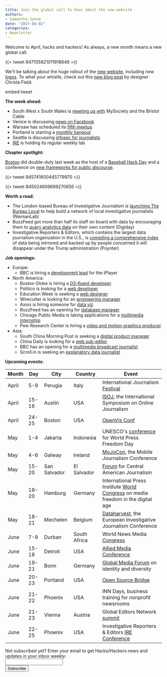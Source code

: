 ```yaml
---
title: Join the global call to hear about the new website
authors:
- Samantha Sunne
date: "2017-04-02"
categories:
- Newsletter
---
```


Welcome to April, hacks and hackers! As always, a new month means a new global call:
<!-- The page for global calls is currently missing from the resources tab. So we'll just have to route people to the etherpad.-->

{{< tweet 847105821011918848 >}}

We'll be talking about the huge rollout of the [new website](hackshackers.com), including new [logos](/resources/logos). To whet your whistle, check out this [new blog post](link) by designer Christa Field:

embed tweet

**The week ahead:**

* South West x South Wales is [meeting up with](https://www.meetup.com/Hacks-Hackers-South-Wales-x-South-West/events/238410109/) MySociety and the Bristol Cable
* Venice is discussing [news on Facebook](https://www.meetup.com/Hacks-Hackers-Venezia/events/238712415/)
* Warsaw has scheduled its [fifth meetup](https://www.meetup.com/Hacks-Hackers-Warsaw/events/238435164/)
* Portland is starting a [monthly hangout](https://www.meetup.com/HacksHackersPDX/events/238699915/)
* Seattle is discussing [infosec for journalists](https://www.meetup.com/Hacks-Hackers-Seattle/events/237943153/)
* [IRE](https://www.meetup.com/hackshackersIRE/) is holding its regular weekly lab

**Chapter spotlight:**

[Boston](https://www.meetup.com/hackshackersboston/) did double-duty last week as the host of a [Baseball Hack Day](https://www.meetup.com/hackshackersboston/events/238464991/) and a conference on [new frameworks for public discourse](https://www.meetup.com/hackshackersboston/events/238211056/).

{{< tweet 845741600445779970 >}}

{{< tweet 845024609699270656 >}}

**Worth a read:**

* The London-based Bureau of Investigative Journalism is [launching The Bureau Local](http://www.niemanlab.org/2017/03/the-bureau-local-is-stepping-in-to-help-u-k-local-news-outlets-that-want-to-do-investigative-reporting/) to help build a network of local investigative journalists (NiemanLab)
* BuzzFeed got more than half its staff on board with data by encouraging them to [query analytics data](http://digiday.com/media/buzzfeed-gets-employees-data-focused/) on their own content (Digiday)
* Investigative Reporters & Editors, which contains the largest data journalism organization in the U.S., is [compiling a comprehensive index](http://www.poynter.org/2017/how-investigative-reporters-and-editors-is-fighting-to-save-data-under-the-trump-administration/453560/) of data being mirrored and backed up by people concerned it will disappear under the Trump administration (Poynter)

**Job openings:**

* Europe:
	* BBC is hiring a [development lead](https://careershub.bbc.co.uk/members/modules/job/detail.php?record=19917) for the iPlayer
* North America:
	* Boston Globe is hiring a [D3-fluent developer](http://apps.bostonglobe.com/job-listing/)
	* Politico is looking for a [web developer](http://careerservices.nyujournalism.org/job/2017-03-23/web-producer-5/)
	* Education Week is seeking a [web designer](http://snd.org/jobs/view/web-designer-full-time-bethesda-md/)
	* Wirecutter is looking for an [engineering manager](https://weworkremotely.com/jobs/4479-engineering-manager-wirecutter)
	* Axios is hiring someone for [data viz](https://boards.greenhouse.io/axios/jobs/517774#.WNP2_xLytTY)
	* BuzzFeed has an opening for [database manager](https://www.buzzfeed.com/about/jobs?gh_jid=558733)
	* Chicago Public Media is taking applications for a [multimedia internship](https://chk.tbe.taleo.net/chk01/ats/careers/v2/viewRequisition?org=WBEZ&cws=38&rid=240)
	* Pew Research Center is hiring a [video and motion graphics producer](http://pewrsr.ch/video-producer)
* Asia:
	* South China Morning Post is seeking a [digital product manager](http://www.cpjobs.com/hk/job/digital-product-manager-ref-cojy-ams-dpm-1707323)
	* China Daily is looking for a [web sub-editor](http://hk.jobsdb.com/hk/en/job/web-sub-editor-100003005164120?sr=1)
	* BBC has an opening for a [multimedia broadcast journalist](http://careerssearch.bbc.co.uk/jobs/job/Multimedia-Broadcast-Journalist-BBC-Chinese-Service/20411)
	* Scroll.in is seeking an [explanatory data journalist](https://hackpack.press/feed/snap/2776)

**Upcoming events:**

| Month | Day | City | Country | Event |
| ----- | --- | ---- | ------- | ----- |
April | 5-9 | Perugia | Italy | International Journalism [Festival](http://www.journalismfestival.com/)
April | 15-16 | Austin | USA | [ISOJ](https://online.journalism.utexas.edu/), the International Symposium on Online Journalism
April | 24-25 | Boston | USA | [OpenVis Conf](https://openvisconf.com/)
May | 1-4 | Jakarta | Indonesia | UNESCO's [conference](http://en.unesco.org/wpfd) for World Press Freedom Day
May | 4-6 | Galway | Ireland | [MoJoCon](https://mojocon.rte.ie/), the Mobile Journalism Conference
May | 15-20 | San Salvador | El Salvador | [Forum](http://forocap.elfaro.net/es/2016) for Central American Journalism
May | 18-20 | Hamburg | Germany | International Press Institute [World Congress](https://ipiwoco2017.sched.com/list/descriptions/) on media freedom in the digital age
May | 18-21 | Mechelen | Belgium | [Dataharvest](http://journalismfund.eu/event/eijc-dataharvest-2017-mechelen), the European Investigative Journalism Conference
June | 7-9 | Durban | South Africa | World News Media [Congress](https://events.wan-ifra.org/events/world-news-media-congress-2017)
June | 15-18 | Detroit | USA | [Allied Media Conference](https://www.alliedmedia.org/amc)
June | 19-21 | Bonn | Germany | [Global Media Forum](http://www.dw.com/en/global-media-forum/global-media-forum/s-101219) on identity and diversity
June | 20-23 | Portland | USA | [Open Source Bridge](http://opensourcebridge.org/)
June | 21-22 | Phoenix | USA | INN Days, business training for nonprofit newsrooms
June | 21-23 | Vienna | Austria | Global Editors Network [summit](https://events.bizzabo.com/201051/page/1009031/gen-summit-2017)
June | 22-25 | Phoenix | USA | Investigative Reporters & Editors [IRE Conference](http://www.ire.org/conferences/ire2017/)

<div id="mc_embed_signup"><form id="mc-embedded-subscribe-form" class="validate" action="//hackshackers.us1.list-manage.com/subscribe/post?u=c56f2e53d5ed6ef87f8aaa75c&amp;id=fb2bc6f10b" method="post" name="mc-embedded-subscribe-form" novalidate="" target="_blank">
<div id="mc_embed_signup_scroll">
<div class="mc-field-group"><label for="mce-EMAIL">Not subscribed yet? Enter your email to get Hacks/Hackers news and updates in your inbox weekly:  </label></div>
<div class="mc-field-group"><input id="mce-EMAIL" class="required email" name="EMAIL" type="email" value="" /></div>
<!-- real people should not fill this in and expect good things - do not remove this or risk form bot signups-->
<div style="position: absolute; left: -5000px;"><input tabindex="-1" name="b_c56f2e53d5ed6ef87f8aaa75c_fb2bc6f10b" type="text" value="" /></div>
<div class="clear"><input id="mc-embedded-subscribe" class="button" name="subscribe" type="submit" value="Subscribe" /></div>
</div>
</form></div>
<!--End mc_embed_signup-->

<meta name="twitter:card" content="summary">
<meta name="twitter:image:src" content="https://hackshackers.com/content-images/blog/2017/03/Screen-Shot-2017-03-07-at-5.02.54-PM.png">
